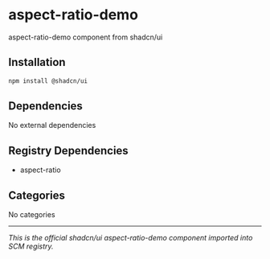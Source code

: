 # aspect-ratio-demo

aspect-ratio-demo component from shadcn/ui

## Installation

```bash
npm install @shadcn/ui
```

## Dependencies

No external dependencies

## Registry Dependencies

- aspect-ratio

## Categories

No categories

---

*This is the official shadcn/ui aspect-ratio-demo component imported into SCM registry.*
